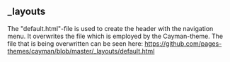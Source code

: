 ## \_layouts

The "default.html"-file is used to create the header with the navigation menu. It overwrites the file which is employed by the Cayman-theme. The file that is being overwritten can be seen here: https://github.com/pages-themes/cayman/blob/master/_layouts/default.html
